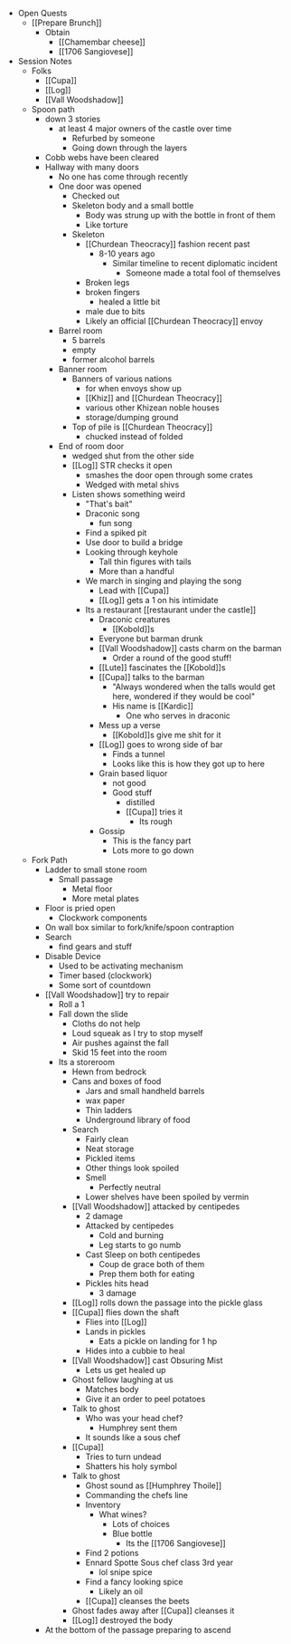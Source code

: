 - Open Quests
	- [[Prepare Brunch]]
		- Obtain
			- [[Chamembar cheese]]
			- [[1706 Sangiovese]]
- Session Notes
	- Folks
		- [[Cupa]]
		- [[Log]]
		- [[Vall Woodshadow]]
	- Spoon path
		- down 3 stories
			- at least 4 major owners of the castle over time
				- Refurbed by someone
				- Going down through the layers
		- Cobb webs have been cleared
		- Hallway with many doors
			- No one has come through recently
			- One door was opened
				- Checked out
				- Skeleton body and a small bottle
					- Body was strung up with  the bottle in front of them
					- Like torture
				- Skeleton
					- [[Churdean Theocracy]] fashion recent past
						- 8-10 years ago
							- Similar timeline to recent diplomatic incident
								- Someone made a total fool of themselves
					- Broken legs
					- broken fingers
						- healed a little bit
					- male due to bits
					- Likely an official [[Churdean Theocracy]] envoy
			- Barrel room
				- 5 barrels
				- empty
				- former alcohol barrels
			- Banner room
				- Banners of various nations
					- for when envoys show up
					- [[Khiz]] and [[Churdean Theocracy]]
					- various other Khizean noble houses
					- storage/dumping ground
				- Top of pile is [[Churdean Theocracy]]
					- chucked instead of folded
			- End of room door
				- wedged shut from the other side
				- [[Log]] STR checks it open
					- smashes the door open through some crates
					- Wedged with metal shivs
				- Listen shows something weird
					- "That's bait"
					- Draconic song
						- fun song
					- Find a spiked pit
					- Use door to build a bridge
					- Looking through keyhole
						- Tall thin figures with tails
						- More than a handful
					- We march in singing and playing the song
						- Lead with [[Cupa]]
						- [[Log]] gets a 1 on his intimidate
					- Its a restaurant [[restaurant under the castle]]
						- Draconic creatures
							- [[Kobold]]s
						- Everyone but barman drunk
						- [[Vall Woodshadow]] casts charm on the barman
							- Order a round of the good stuff!
						- [[Lute]] fascinates the [[Kobold]]s
						- [[Cupa]] talks to the barman
							- "Always wondered when the talls would get here, wondered if they would be cool"
							- His name is [[Kardic]]
								- One who serves in draconic
						- Mess up a verse
							- [[Kobold]]s give me shit for it
						- [[Log]] goes to wrong side of bar
							- Finds a tunnel
							- Looks like this is how they got up to here
						- Grain based liquor
							- not good
							- Good stuff
								- distilled
								- [[Cupa]] tries it
									- Its rough
						- Gossip
							- This is the fancy part
							- Lots more to go down
	- Fork Path
		- Ladder to small stone room
			- Small passage
				- Metal floor
				- More metal plates
		- Floor is pried open
			- Clockwork components
		- On wall box similar to fork/knife/spoon contraption
		- Search
			- find gears and stuff
		- Disable Device
			- Used to be activating mechanism
			- Timer based (clockwork)
			- Some sort of countdown
		- [[Vall Woodshadow]] try to repair
			- Roll a 1
			- Fall down the slide
				- Cloths do not help
				- Loud squeak as I try to stop myself
				- Air pushes against the fall
				- Skid 15 feet into the room
			- Its a storeroom
				- Hewn from bedrock
				- Cans and boxes of food
					- Jars and small handheld barrels
					- wax paper
					- Thin ladders
					- Underground library of food
				- Search
					- Fairly clean
					- Neat storage
					- Pickled items
					- Other things look spoiled
					- Smell
						- Perfectly neutral
					- Lower shelves have been spoiled by vermin
				- [[Vall Woodshadow]] attacked by centipedes
					- 2 damage
					- Attacked by centipedes
						- Cold and burning
						- Leg starts to go numb
					- Cast Sleep on both centipedes
						- Coup de grace both of them
						- Prep them both for eating
					- Pickles hits head
						- 3 damage
				- [[Log]] rolls down the passage into the pickle glass
				- [[Cupa]] flies down the shaft
					- Flies into [[Log]]
					- Lands in pickles
						- Eats a pickle on landing for 1 hp
					- Hides into a cubbie to heal
				- [[Vall Woodshadow]] cast Obsuring Mist
					- Lets us get healed up
				- Ghost fellow laughing at us
					- Matches body
					- Give it an order to peel potatoes
				- Talk to ghost
					- Who was your head chef?
						- Humphrey sent them
					- It sounds like a sous chef
				- [[Cupa]]
					- Tries to turn undead
					- Shatters his holy symbol
				- Talk to ghost
					- Ghost sound as [[Humphrey Thoile]]
					- Commanding the chefs line
					- Inventory
						- What wines?
							- Lots of choices
							- Blue bottle
								- Its the [[1706 Sangiovese]]
					- Find 2 potions
					- Ennard Spotte Sous chef class 3rd year
						- lol snipe spice
					- Find a fancy looking spice
						- Likely an oil
					- [[Cupa]] cleanses the beets
				- Ghost fades away after [[Cupa]] cleanses it
				- [[Log]] destroyed the body
		- At the bottom of the passage preparing to ascend